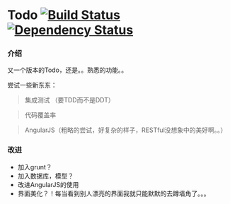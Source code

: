 # Todo [![Build Status](https://travis-ci.org/booxood/todo-express-angularjs.png?branch=master)](https://travis-ci.org/booxood/todo-express-angularjs) [![Dependency Status](https://david-dm.org/booxood/todo-express-angularjs.png)](https://david-dm.org/booxood/todo-express-angularjs)


### 介绍

又一个版本的Todo，还是。。熟悉的功能。。

尝试一些新东东：
> 集成测试 （要TDD而不是DDT）

> 代码覆盖率

> AngularJS（粗略的尝试，好复杂的样子，RESTful没想象中的美好啊。。）


### 改进

- 加入grunt？
- 加入数据库，模型？
- 改进AngularJS的使用
- 界面美化？！每当看到别人漂亮的界面我就只能默默的去蹲墙角了。。。



